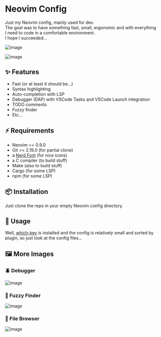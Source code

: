 # Neovim Config

Just my Neovim config, mainly used for dev.  
The goal was to have something fast, small, ergonomic and with everything I need to code in a comfortable environment.  
I hope I succeeded...

![image](https://github.com/Malcret/nvim-config/assets/63601094/cb3289ba-8905-458f-9e8b-73370ba0d33e)

![image](https://github.com/Malcret/nvim-config/assets/63601094/a5c4c2ed-df50-45a5-a0a8-82b96d5413af)

## ✨ Features
- Fast (or at least it should be...)
- Syntax highlighting
- Auto-completion with LSP
- Debugger (DAP) with VSCode Tasks and VSCode Launch integration
- TODO comments
- Fuzzy finder
- Etc...

## ⚡️ Requirements
- Neovim >= 0.9.0
- Git >= 2.19.0 (for partial clone)
- a [Nerd Font](https://www.nerdfonts.com/) (for nice icons)
- a C compiler (to build stuff)
- Make (also to build stuff)
- Cargo (for some LSP)
- npm (for some LSP)

## 📦 Installation
Just clone the repo in your empty Neovim config directory.

## 🚀 Usage
Well, [which-key](https://github.com/folke/which-key.nvim) is installed and the config is relatively small and sorted by plugin, so just look at the config files...

## 🖼️  More Images
### 🪲  Debugger
![image](https://github.com/Malcret/nvim-config/assets/63601094/afa95de0-0d8b-4d4b-93dc-2454c1895f5f)

### 🔎  Fuzzy Finder
![image](https://github.com/Malcret/nvim-config/assets/63601094/17d58202-d14d-489e-b6c7-981d42511179)

### 📁  File Browser
![image](https://github.com/Malcret/nvim-config/assets/63601094/ad9d8eb1-b876-4d38-9508-858216e6a1f6)
